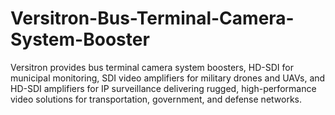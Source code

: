 # Versitron-Bus-Terminal-Camera-System-Booster
Versitron provides bus terminal camera system boosters, HD-SDI for municipal monitoring, SDI video amplifiers for military drones and UAVs, and HD-SDI amplifiers for IP surveillance delivering rugged, high-performance video solutions for transportation, government, and defense networks.
